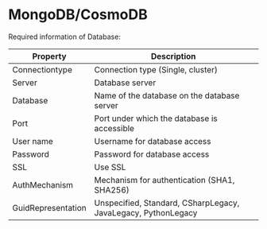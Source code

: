 # MongoDB/CosmoDB

Required information of Database:

| Property           | Description                                                   |
| ------------------ | ------------------------------------------------------------- |
| Connectiontype     | Connection type (Single, cluster)                             |
| Server             | Database server                                               |
| Database           | Name of the database on the database server                   |
| Port               | Port under which the database is accessible                   |
| User name          | Username for database access                                  |
| Password           | Password for database access                                  |
| SSL                | Use SSL                                                       |
| AuthMechanism      | Mechanism for authentication (SHA1, SHA256)                   |
| GuidRepresentation | Unspecified, Standard, CSharpLegacy, JavaLegacy, PythonLegacy |
